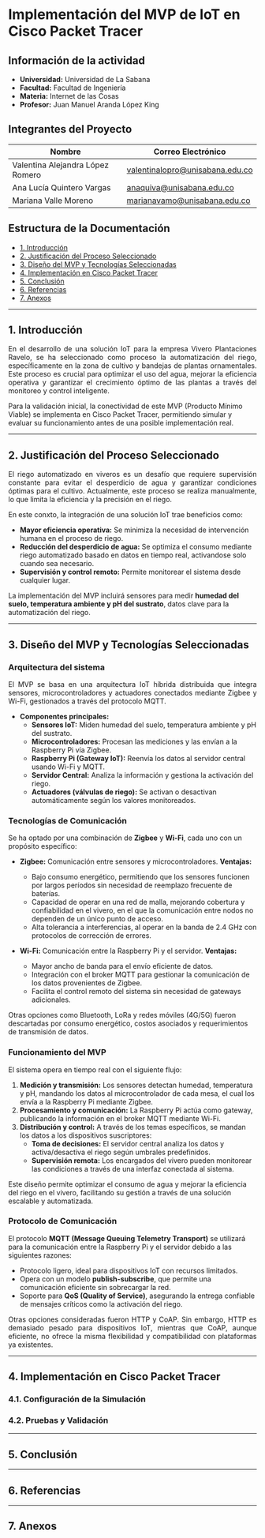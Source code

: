 # Implementación del MVP de IoT en Cisco Packet Tracer

## Información de la actividad
- **Universidad:** Universidad de La Sabana  
- **Facultad:** Facultad de Ingeniería  
- **Materia:** Internet de las Cosas  
- **Profesor:** Juan Manuel Aranda López King  

## Integrantes del Proyecto
| Nombre | Correo Electrónico |
|--------|-------------------|
| Valentina Alejandra López Romero | valentinalopro@unisabana.edu.co |
| Ana Lucía Quintero Vargas | anaquiva@unisabana.edu.co |
| Mariana Valle Moreno | marianavamo@unisabana.edu.co |

## Estructura de la Documentación
- [1. Introducción](#1-introducción)
- [2. Justificación del Proceso Seleccionado](#2-justificación-del-proceso-seleccionado)
- [3. Diseño del MVP y Tecnologías Seleccionadas](#3-diseño-del-mvp-y-tecnologías-seleccionadas)
- [4. Implementación en Cisco Packet Tracer](#4-implementación-en-cisco-packet-tracer)
- [5. Conclusión](#5-conclusión)
- [6. Referencias](#6-referencias)
- [7. Anexos](#7-anexos)

---

## 1. Introducción
<p align="justify">
En el desarrollo de una solución IoT para la empresa Vivero Plantaciones Ravelo, se ha seleccionado como proceso la automatización del riego, específicamente en la zona de cultivo y bandejas de plantas ornamentales. Este proceso es crucial para optimizar el uso del agua, mejorar la eficiencia operativa y garantizar el crecimiento óptimo de las plantas a través del monitoreo y control inteligente. 
  
Para la validación inicial, la conectividad de este MVP (Producto Mínimo Viable) se implementa en Cisco Packet Tracer, permitiendo simular y evaluar su funcionamiento antes de una posible implementación real.
</p>

---

## 2. Justificación del Proceso Seleccionado
<p align="justify">
El riego automatizado en viveros es un desafío que requiere supervisión constante para evitar el desperdicio de agua y garantizar condiciones óptimas para el cultivo. Actualmente, este proceso se realiza manualmente, lo que limita la eficiencia y la precisión en el riego.
</p>

En este conxto, la integración de una solución IoT trae beneficios como:
- **Mayor eficiencia operativa:** Se minimiza la necesidad de intervención humana en el proceso de riego.
- **Reducción del desperdicio de agua:** Se optimiza el consumo mediante riego automatizado basado en datos en tiempo real, activandose solo cuando sea necesario.
- **Supervisión y control remoto:** Permite monitorear el sistema desde cualquier lugar.

La implementación del MVP incluirá sensores para medir **humedad del suelo, temperatura ambiente y pH del sustrato**, datos clave para la automatización del riego.

---

## 3. Diseño del MVP y Tecnologías Seleccionadas

### Arquitectura del sistema
<p align="justify">
El MVP se basa en una arquitectura IoT híbrida distribuida que integra sensores, microcontroladores y actuadores conectados mediante Zigbee y Wi-Fi, gestionados a través del protocolo MQTT.
</p>

- **Componentes principales:**
  - **Sensores IoT:** Miden humedad del suelo, temperatura ambiente y pH del sustrato.
  - **Microcontroladores:** Procesan las mediciones y las envían a la Raspberry Pi vía Zigbee.
  - **Raspberry Pi (Gateway IoT):** Reenvía los datos al servidor central usando Wi-Fi y MQTT.
  - **Servidor Central:** Analiza la información y gestiona la activación del riego.
  - **Actuadores (válvulas de riego):** Se activan o desactivan automáticamente según los valores monitoreados.

### Tecnologías de Comunicación

Se ha optado por una combinación de **Zigbee** y **Wi-Fi**, cada uno con un propósito específico:

- **Zigbee:** Comunicación entre sensores y microcontroladores. **Ventajas:**
  - Bajo consumo energético, permitiendo que los sensores funcionen por largos períodos sin necesidad de reemplazo frecuente de baterías.
  - Capacidad de operar en una red de malla, mejorando cobertura y confiabilidad en el vivero, en el que la comunicación entre nodos no dependen de un único punto de acceso.
  - Alta tolerancia a interferencias, al operar en la banda de 2.4 GHz con protocolos de corrección de errores.
    
- **Wi-Fi:** Comunicación entre la Raspberry Pi y el servidor. **Ventajas:**
  - Mayor ancho de banda para el envío eficiente de datos.
  - Integración con el broker MQTT para gestionar la comunicación de los datos provenientes de Zigbee.
  - Facilita el control remoto del sistema sin necesidad de gateways adicionales.

Otras opciones como Bluetooth, LoRa y redes móviles (4G/5G) fueron descartadas por consumo energético, costos asociados y requerimientos de transmisión de datos.
 
### Funcionamiento del MVP

El sistema opera en tiempo real con el siguiente flujo:

1. **Medición y transmisión:** Los sensores detectan humedad, temperatura y pH, mandando los datos al microcontrolador de cada mesa, el cual los envía a la Raspberry Pi mediante Zigbee.
3. **Procesamiento y comunicación:** La Raspberry Pi actúa como gateway, publicando la información en el broker MQTT mediante Wi-Fi.
4. **Distribución y control:** A través de los temas específicos, se mandan los datos a los dispositivos suscriptores:
   - **Toma de decisiones:** El servidor central analiza los datos y activa/desactiva el riego según umbrales predefinidos.
   - **Supervisión remota:** Los encargados del vivero pueden monitorear las condiciones a través de una interfaz conectada al sistema.
  
Este diseño permite optimizar el consumo de agua y mejorar la eficiencia del riego en el vivero, facilitando su gestión a través de una solución escalable y automatizada.

### Protocolo de Comunicación

El protocolo **MQTT (Message Queuing Telemetry Transport)** se utilizará para la comunicación entre la Raspberry Pi y el servidor debido a las siguientes razones:
- Protocolo ligero, ideal para dispositivos IoT con recursos limitados.
- Opera con un modelo **publish-subscribe**, que permite una comunicación eficiente sin sobrecargar la red.
- Soporte para **QoS (Quality of Service)**, asegurando la entrega confiable de mensajes críticos como la activación del riego.

<p align="justify">
Otras opciones consideradas fueron HTTP y CoAP. Sin embargo, HTTP es demasiado pesado para dispositivos IoT, mientras que CoAP, aunque eficiente, no ofrece la misma flexibilidad y compatibilidad con plataformas ya existentes.
</p>

---

## 4. Implementación en Cisco Packet Tracer


### 4.1. Configuración de la Simulación


### 4.2. Pruebas y Validación


---

## 5. Conclusión


---

## 6. Referencias

---

## 7. Anexos
